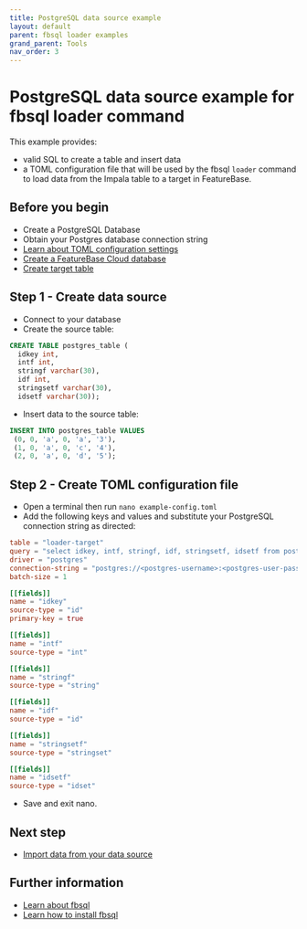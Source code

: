 ```yaml
---
title: PostgreSQL data source example
layout: default
parent: fbsql loader examples
grand_parent: Tools
nav_order: 3
---
```


# PostgreSQL data source example for fbsql loader command

This example provides:
* valid SQL to create a table and insert data
* a TOML configuration file that will be used by the fbsql `loader` command to load data from the Impala table to a target in FeatureBase.

## Before you begin

* Create a PostgreSQL Database
* Obtain your Postgres database connection string
* [Learn about TOML configuration settings](/docs/tools/fbsql/fbsql-loader-command)
* [Create a FeatureBase Cloud database](/docs/cloud/cloud-databases/cloud-db-manage)
* [Create target table](/docs/sql-guide/examples/sql-eg-table/sql-eg-table-create-impala-postgres)

## Step 1 - Create data source

* Connect to your database
* Create the source table:

```sql
CREATE TABLE postgres_table (
  idkey int,
  intf int,
  stringf varchar(30),
  idf int,
  stringsetf varchar(30),
  idsetf varchar(30));
```

* Insert data to the source table:

```sql
INSERT INTO postgres_table VALUES
 (0, 0, 'a', 0, 'a', '3'),
 (1, 0, 'a', 0, 'c', '4'),
 (2, 0, 'a', 0, 'd', '5');
```

## Step 2 - Create TOML configuration file

* Open a terminal then run `nano example-config.toml`
* Add the following keys and values and substitute your PostgreSQL connection string as directed:

```toml
table = "loader-target"
query = "select idkey, intf, stringf, idf, stringsetf, idsetf from postgres_table;"
driver = "postgres"
connection-string = "postgres://<postgres-username>:<postgres-user-password>@localhost:5432/mydatabase?sslmode=disable"
batch-size = 1

[[fields]]
name = "idkey"
source-type = "id"
primary-key = true

[[fields]]
name = "intf"
source-type = "int"

[[fields]]
name = "stringf"
source-type = "string"

[[fields]]
name = "idf"
source-type = "id"

[[fields]]
name = "stringsetf"
source-type = "stringset"

[[fields]]
name = "idsetf"
source-type = "idset"
```

* Save and exit nano.

## Next step

* [Import data from your data source](/docs/tools/fbsql-examples/fbsql-eg-ingest.md )

## Further information
* [Learn about fbsql](/docs/tools/fbsql/fbsql-home)
* [Learn how to install fbsql](/docs/tools/fbsql/fbsql-install)
